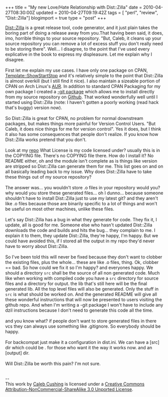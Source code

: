 +++
title = "My new Love/Hate Relationship with Dist::Zilla"
date = 2010-04-27T08:30:00Z
updated = 2010-04-27T09:19:42Z
tags = [ "perl", "review", "Dist::Zilla"]
blogimport = true 
type = "post"
+++

<a href="http://search.cpan.org/dist/Dist-Zilla/">Dist::Zilla</a> is a great release tool, code generator, and it just plain takes the boring part of doing a release away from you.That having been said, it does, imo, horrible things to your source repository. "But, Caleb, it cleans up your source repository you can remove a lot of excess stuff you don't really need to be storing there". Well... I disagree, to the point that I've used every explicative in the book to express my displeasure. Let me explain why I disagree.<br /><br />First let me explain my use cases. I have only one package on CPAN, <a href="http://search.cpan.org/dist/Template-ShowStartStop/lib/Template/ShowStartStop.pm">Template::ShowStartStop</a> and it's relatively simple to the point that Dist::Zilla is almost overkill (but I still find it nice). I also maintain a sizeable portion of CPAN on Arch Linux's <a href=" http://aur.archlinux.org/packages.php?SeB=m&L=2&K=xenoterracide">AUR</a>. In addition to standard CPAN Packaging for my own package I created a <a href="http://aur.archlinux.org/packages.php?ID=35120">-git package</a> which allows me to install directly from my source repository on <a href="http://github.com/xenoterracide/Template-ShowStartStop">Github</a>. That worked wonderfully well until I started using Dist::Zilla (note: I haven't gotten a poorly working (read hack that's buggy) version now).<br /><br />So Dist::Zilla is great for CPAN, no problem for normal downstream packages, but makes things more painful for Version Control Users. "But Caleb, it does nice things for me for version control". Yes it does, but I think it also has some consequences that people don't realize. If you know how Dist::Zilla works pretend that you don't.<br /><br />Look at my <a href="http://github.com/xenoterracide/Template-ShowStartStop">repo</a> What License is my code licensed under? usually this is in the COPYING file. There's no COPYING file there. How do I install it? No README either, oh and the module isn't complete as is things like version are stripped so Dist::Zilla can generate them for me. This list goes on and on all basically leading back to my issue. Why does Dist::Zilla have to take these things out of my source repository?<br /><br />The answer was... you wouldn't store .o files in your repository would you? why would you store these generated files... oh I dunno... because someone shouldn't have to install Dist::Zilla just to use my latest git? and they aren't like .o files because those are binarily specific to a lot of things and won't be useful on most other machines, unlike these files.<br /><br />Let's say Dist::Zilla has a bug in what they generate for code. They fix it, I update, all is good for me. Someone else who hasn't updated Dist::Zilla downloads the code and builds and hits the bug... they complain to me. I explain it to them, they update Dist::Zilla, they're happy, I'm happy. But we could have avoided this, if I stored all the output in my repo they'd never have to worry about Dist::Zilla.<br /><br />So I've been told this will never be fixed because they don't want to clobber the existing files, plus the whole... these are like .o files, thing. Ok, clobber == bad. So how could we fix it so I'm happy? and everyones happy. We should a directory <code>src</code> shall be the source of all non generated code. Much like when working with compiled code you have a <code>src</code> directory for source files and a directory for output. the lib that's still here will be the final generated lib. All the top level files will also be generated. Only the stuff in <code>src</code> is what should be worked on. And the generated README will give all these wonderful instructions that will now be presented to users visiting the github repo. And when I'm writing a -git package I won't have to include any dzil instructions because I don't need to generate this code all the time.<br /><br />and you know what? if people don't want to store generated files in there vcs they can always use something like .gitignore. So everybody should be happy.<br /><br />For backcompat just make it a configuration in dist.ini. We can have a [src] dir which could be . for those who want it the way it works now. and an [output] dir.<br /><br />Will Dist::Zilla be worth this pain? I'm not sure.<div class="blogger-post-footer"><br />--<br />
This <span xmlns:dc="http://purl.org/dc/elements/1.1/" href="http://purl.org/dc/dcmitype/Text" rel="dc:type">work</span> by <a xmlns:cc="http://creativecommons.org/ns#" href="http://www.xenoterracide.com" property="cc:attributionName" rel="cc:attributionURL">Caleb Cushing</a> is licensed under a <a rel="license" href="http://creativecommons.org/licenses/by-nc-sa/3.0/">Creative Commons Attribution-NonCommercial-ShareAlike 3.0 Unported License</a>.</div>
